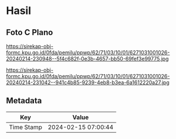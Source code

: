 # Hasil

## Foto C Plano

https://sirekap-obj-formc.kpu.go.id/0fda/pemilu/ppwp/62/71/03/10/01/6271031001026-20240214-230948--5f4c682f-0e3b-4657-bb50-69fef3e99775.jpg

https://sirekap-obj-formc.kpu.go.id/0fda/pemilu/ppwp/62/71/03/10/01/6271031001026-20240214-231042--941c4b85-9239-4eb8-b3ea-6a1612220a27.jpg


## Metadata

| Key        | Value               |
| ---------- | ------------------- |
| Time Stamp | 2024-02-15 07:00:44 |



